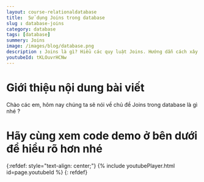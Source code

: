 ```yaml
---
layout: course-relationaldatabase
title:  Sử dụng Joins trong database
slug : database-joins
category: database
tags: [database]
summery: Joins    
image: /images/blog/database.png
description : Joins là gì? Hiểu các quy luật Joins. Hướng dẫn cách xây dựng một database chuẩn hoá dữ liệu, tìm hiểu các kỷ thuật chuẩn hoá database.
youtubeId: tKLOuvrHCNw
---
```


# **Giới thiệu nội dung bài viết**

Chào các em, hôm nay chúng ta sẽ nói về chủ đề Joins trong database là gì nhé ?


# **Hãy cùng xem code demo ở bên dưới để hiểu rõ hơn nhé**

{:refdef: style="text-align: center;"}
{% include youtubePlayer.html id=page.youtubeId %}
{: refdef}